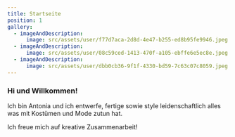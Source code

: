```yaml
---
title: Startseite
position: 1
gallery:
  - imageAndDescription:
      image: src/assets/user/f77d7aca-2d8d-4e47-b255-ed8b95fe9946.jpeg
  - imageAndDescription:
      image: src/assets/user/08c59ced-1413-470f-a105-ebffe6e5ec8e.jpeg
  - imageAndDescription:
      image: src/assets/user/dbb0cb36-9f1f-4330-bd59-7c63c07c8059.jpeg
---
```

### Hi und Willkommen!
Ich bin Antonia und ich entwerfe, fertige sowie style leidenschaftlich alles was mit Kostümen und Mode zutun hat.

Ich freue mich auf kreative Zusammenarbeit!
